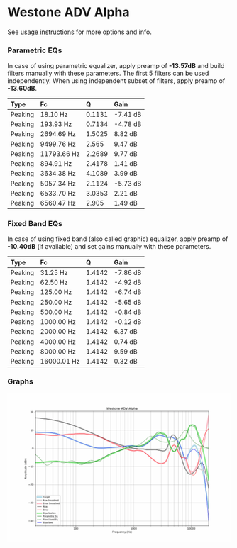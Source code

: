 # Westone ADV Alpha
See [usage instructions](https://github.com/jaakkopasanen/AutoEq#usage) for more options and info.

### Parametric EQs
In case of using parametric equalizer, apply preamp of **-13.57dB** and build filters manually
with these parameters. The first 5 filters can be used independently.
When using independent subset of filters, apply preamp of **-13.60dB**.

| Type    | Fc          |      Q | Gain     |
|:--------|:------------|:-------|:---------|
| Peaking | 18.10 Hz    | 0.1131 | -7.41 dB |
| Peaking | 193.93 Hz   | 0.7134 | -4.78 dB |
| Peaking | 2694.69 Hz  | 1.5025 | 8.82 dB  |
| Peaking | 9499.76 Hz  | 2.565  | 9.47 dB  |
| Peaking | 11793.66 Hz | 2.2689 | 9.77 dB  |
| Peaking | 894.91 Hz   | 2.4178 | 1.41 dB  |
| Peaking | 3634.38 Hz  | 4.1089 | 3.99 dB  |
| Peaking | 5057.34 Hz  | 2.1124 | -5.73 dB |
| Peaking | 6533.70 Hz  | 3.0353 | 2.21 dB  |
| Peaking | 6560.47 Hz  | 2.905  | 1.49 dB  |

### Fixed Band EQs
In case of using fixed band (also called graphic) equalizer, apply preamp of **-10.40dB**
(if available) and set gains manually with these parameters.

| Type    | Fc          |      Q | Gain     |
|:--------|:------------|:-------|:---------|
| Peaking | 31.25 Hz    | 1.4142 | -7.86 dB |
| Peaking | 62.50 Hz    | 1.4142 | -4.92 dB |
| Peaking | 125.00 Hz   | 1.4142 | -6.74 dB |
| Peaking | 250.00 Hz   | 1.4142 | -5.65 dB |
| Peaking | 500.00 Hz   | 1.4142 | -0.84 dB |
| Peaking | 1000.00 Hz  | 1.4142 | -0.12 dB |
| Peaking | 2000.00 Hz  | 1.4142 | 6.37 dB  |
| Peaking | 4000.00 Hz  | 1.4142 | 0.74 dB  |
| Peaking | 8000.00 Hz  | 1.4142 | 9.59 dB  |
| Peaking | 16000.01 Hz | 1.4142 | 0.32 dB  |

### Graphs
![](./Westone%20ADV%20Alpha.png)